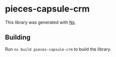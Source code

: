 # pieces-capsule-crm

This library was generated with [Nx](https://nx.dev).

## Building

Run `nx build pieces-capsule-crm` to build the library.
